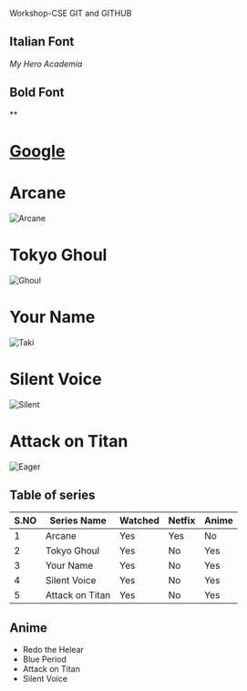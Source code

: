 Workshop-CSE
GIT and GITHUB

## Italian Font
*My Hero Academia*

## Bold Font
**

# [Google](www.google.com)

# Arcane
![Arcane](https://static.wikia.nocookie.net/leagueoflegends/images/7/7d/Arcane_2021_Logo.jpg/revision/latest/scale-to-width-down/350?cb=20211024000745)

# Tokyo Ghoul
![Ghoul](https://static.wikia.nocookie.net/tokyoghoul/images/7/73/TV_Visual_season_2.png/revision/latest?cb=20141203210634)

# Your Name
![Taki](https://cinemapolis.org/wp-content/uploads/Yournameposter.jpg)

# Silent Voice
![Silent](https://occ-0-1722-1723.1.nflxso.net/dnm/api/v6/E8vDc_W8CLv7-yMQu8KMEC7Rrr8/AAAABdIC3Ua_kD0ITbIheGPJmEcuSFEj3mM280wlpYwAdBTkXiY45j0NQzisIDcb1PmB4ssH5D4yPFdXkfH10aWQ494roGuU.jpg?r=a77)

# Attack on Titan
![Eager](https://info.umkc.edu/unews/wp-content/uploads/2021/03/Attack-on-Titan-Review.png)

## Table of series
|S.NO|Series Name|Watched|Netfix|Anime|
|----|-----------|-------|------|-----|
|1|Arcane|Yes|Yes|No|
|2|Tokyo Ghoul|Yes|No|Yes|
|3|Your Name|Yes|No|Yes|
|4|Silent Voice|Yes|No|Yes|
|5|Attack on Titan|Yes|No|Yes|


## Anime
* Redo the Helear
* Blue Period
* Attack on Titan
* Silent Voice
